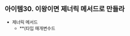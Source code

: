 ## 아이템30. 이왕이면 제너릭 메서드로 만들라
* 제너릭 메서드
	* **(타입 매개변수드
<!--stackedit_data:
eyJoaXN0b3J5IjpbLTg1MTI3MzYxOV19
-->